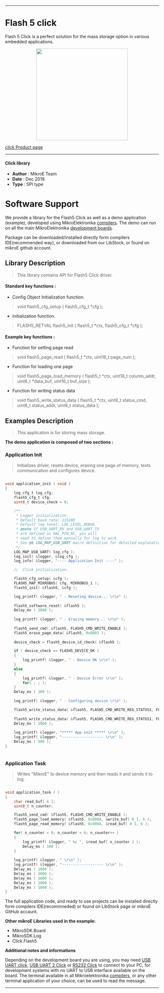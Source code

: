 

---
# Flash 5 click

Flash 5 Click is a perfect solution for the mass storage option in various embedded applications.

<p align="center">
  <img src="https://download.mikroe.com/images/click_for_ide/flash5_click.png" height=300px>
</p>


[click Product page](https://www.mikroe.com/flash-5-click)

---


#### Click library 

- **Author**        : MikroE Team
- **Date**          : Dec 2019.
- **Type**          : SPI type


# Software Support

We provide a library for the Flash5 Click 
as well as a demo application (example), developed using MikroElektronika 
[compilers](https://shop.mikroe.com/compilers). 
The demo can run on all the main MikroElektronika [development boards](https://shop.mikroe.com/development-boards).

Package can be downloaded/installed directly form compilers IDE(recommended way), or downloaded from our LibStock, or found on mikroE github account. 

## Library Description

> This library contains API for Flash5 Click driver.

#### Standard key functions :

- Config Object Initialization function.
> void flash5_cfg_setup ( flash5_cfg_t *cfg ); 
 
- Initialization function.
> FLASH5_RETVAL flash5_init ( flash5_t *ctx, flash5_cfg_t *cfg );


#### Example key functions :

- Function for setting page read
> void flash5_page_read ( flash5_t *ctx, uint16_t page_num );
 
- Function for loading one page
> void flash5_page_load_memory ( flash5_t *ctx, uint16_t column_addr, uint8_t *data_buf, uint16_t buf_size );

- Function for writing status data
> void flash5_write_status_data ( flash5_t *ctx, uint8_t status_cmd, uint8_t status_addr, uint8_t status_data );

## Examples Description

> This application is for storing mass storage.

**The demo application is composed of two sections :**

### Application Init 

> Initializes driver, resets device, erasing one page of memory, tests communication and configures device.

```c

void application_init ( void )
{
    log_cfg_t log_cfg;
    flash5_cfg_t cfg;
    uint8_t device_check = 0;

    /** 
     * Logger initialization.
     * Default baud rate: 115200
     * Default log level: LOG_LEVEL_DEBUG
     * @note If USB_UART_RX and USB_UART_TX 
     * are defined as HAL_PIN_NC, you will 
     * need to define them manually for log to work. 
     * See @b LOG_MAP_USB_UART macro definition for detailed explanation.
     */
    LOG_MAP_USB_UART( log_cfg );
    log_init( &logger, &log_cfg );
    log_info( &logger, "---- Application Init ----" );

    //  Click initialization.

    flash5_cfg_setup( &cfg );
    FLASH5_MAP_MIKROBUS( cfg, MIKROBUS_1 );
    flash5_init( &flash5, &cfg );

    log_printf( &logger, " - Reseting device... \r\n" );
 
    flash5_software_reset( &flash5 );
    Delay_ms ( 1000 );
    
    log_printf( &logger, " - Erasing memory... \r\n" );   
    
    flash5_send_cmd( &flash5, FLASH5_CMD_WRITE_ENABLE );
    flash5_erase_page_data( &flash5, 0x0001 );
    
    device_check = flash5_device_id_check( &flash5 );

    if ( device_check == FLASH5_DEVICE_OK )
    {
        log_printf( &logger, " - Device OK \r\n" );  
    }
    else
    {
        log_printf( &logger, " - Device Error \r\n" );  
        for( ; ; );
    }
    Delay_ms ( 100 );
    
    log_printf( &logger, " - Configuring device \r\n" );  

    flash5_write_status_data( &flash5, FLASH5_CMD_WRITE_REG_STATUS1, FLASH5_REG_STATUS_1, FLASH5_RS1_WRITE_PROTECTION_DISABLE | 
                                                                                          FLASH5_RS1_SRP1_ENABLE );
    flash5_write_status_data( &flash5, FLASH5_CMD_WRITE_REG_STATUS1, FLASH5_REG_STATUS_1, FLASH5_RS2_PAGE_READ_MODE );
    Delay_ms ( 1000 );
    
    log_printf( &logger, "***** App init ***** \r\n" );
    log_printf( &logger, "------------------- \r\n" );
    Delay_ms ( 500 );
}
  
```

### Application Task

> Writes "MikroE" to device memory and then reads it and sends it to log.

```c

void application_task ( )
{
    char read_buf[ 6 ];
    uint8_t n_counter;

    flash5_send_cmd( &flash5, FLASH5_CMD_WRITE_ENABLE );
    flash5_page_load_memory( &flash5, 0x000A, &write_buf[ 0 ], 6 );
    flash5_page_read_memory( &flash5, 0x000A, &read_buf[ 0 ], 6 );

    for( n_counter = 0; n_counter < 6; n_counter++ )
    {
        log_printf( &logger, " %c ", &read_buf[ n_counter ] );
        Delay_ms ( 100 );
    }
    
    log_printf( &logger, " \r\n" );
    log_printf( &logger, "------------------- \r\n" );
    Delay_ms ( 1000 );
    Delay_ms ( 1000 );
    Delay_ms ( 1000 );
    Delay_ms ( 1000 );
    Delay_ms ( 1000 );
} 

```

The full application code, and ready to use projects can be  installed directly form compilers IDE(recommneded) or found on LibStock page or mikroE GitHub accaunt.

**Other mikroE Libraries used in the example:** 

- MikroSDK.Board
- MikroSDK.Log
- Click.Flash5

**Additional notes and informations**

Depending on the development board you are using, you may need 
[USB UART click](https://shop.mikroe.com/usb-uart-click), 
[USB UART 2 Click](https://shop.mikroe.com/usb-uart-2-click) or 
[RS232 Click](https://shop.mikroe.com/rs232-click) to connect to your PC, for 
development systems with no UART to USB interface available on the board. The 
terminal available in all Mikroelektronika 
[compilers](https://shop.mikroe.com/compilers), or any other terminal application 
of your choice, can be used to read the message.


---
